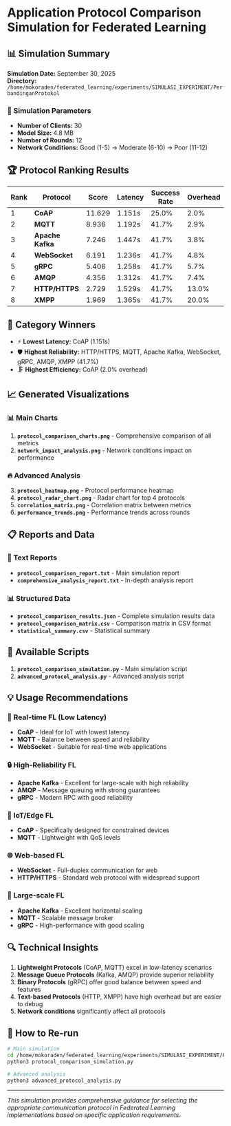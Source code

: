 # Application Protocol Comparison Simulation for Federated Learning

## 📊 Simulation Summary

**Simulation Date:** September 30, 2025  
**Directory:** `/home/mokoraden/federated_learning/experiments/SIMULASI_EXPERIMENT/PerbandinganProtokol`

### 🎯 Simulation Parameters
- **Number of Clients:** 30
- **Model Size:** 4.8 MB
- **Number of Rounds:** 12
- **Network Conditions:** Good (1-5) → Moderate (6-10) → Poor (11-12)

## 🏆 Protocol Ranking Results

| Rank | Protocol | Score | Latency | Success Rate | Overhead |
|------|----------|-------|---------|--------------|----------|
| 1 | **CoAP** | 11.629 | 1.151s | 25.0% | 2.0% |
| 2 | **MQTT** | 8.936 | 1.192s | 41.7% | 2.9% |
| 3 | **Apache Kafka** | 7.246 | 1.447s | 41.7% | 3.8% |
| 4 | **WebSocket** | 6.191 | 1.236s | 41.7% | 4.8% |
| 5 | **gRPC** | 5.406 | 1.258s | 41.7% | 5.7% |
| 6 | **AMQP** | 4.356 | 1.312s | 41.7% | 7.4% |
| 7 | **HTTP/HTTPS** | 2.729 | 1.529s | 41.7% | 13.0% |
| 8 | **XMPP** | 1.969 | 1.365s | 41.7% | 20.0% |

## 🎯 Category Winners

- ⚡ **Lowest Latency:** CoAP (1.151s)
- 🛡️ **Highest Reliability:** HTTP/HTTPS, MQTT, Apache Kafka, WebSocket, gRPC, AMQP, XMPP (41.7%)
- 🗜️ **Highest Efficiency:** CoAP (2.0% overhead)

## 📈 Generated Visualizations

### 📊 Main Charts
1. **`protocol_comparison_charts.png`** - Comprehensive comparison of all metrics
2. **`network_impact_analysis.png`** - Network conditions impact on performance

### 🔥 Advanced Analysis
3. **`protocol_heatmap.png`** - Protocol performance heatmap
4. **`protocol_radar_chart.png`** - Radar chart for top 4 protocols
5. **`correlation_matrix.png`** - Correlation matrix between metrics
6. **`performance_trends.png`** - Performance trends across rounds

## 📋 Reports and Data

### 📄 Text Reports
- **`protocol_comparison_report.txt`** - Main simulation report
- **`comprehensive_analysis_report.txt`** - In-depth analysis report

### 📊 Structured Data
- **`protocol_comparison_results.json`** - Complete simulation results data
- **`protocol_comparison_matrix.csv`** - Comparison matrix in CSV format
- **`statistical_summary.csv`** - Statistical summary

## 🔬 Available Scripts

1. **`protocol_comparison_simulation.py`** - Main simulation script
2. **`advanced_protocol_analysis.py`** - Advanced analysis script

## 💡 Usage Recommendations

### 🏃 Real-time FL (Low Latency)
- **CoAP** - Ideal for IoT with lowest latency
- **MQTT** - Balance between speed and reliability
- **WebSocket** - Suitable for real-time web applications

### 🔒 High-Reliability FL
- **Apache Kafka** - Excellent for large-scale with high reliability
- **AMQP** - Message queuing with strong guarantees
- **gRPC** - Modern RPC with good reliability

### 📱 IoT/Edge FL
- **CoAP** - Specifically designed for constrained devices
- **MQTT** - Lightweight with QoS levels

### 🌐 Web-based FL
- **WebSocket** - Full-duplex communication for web
- **HTTP/HTTPS** - Standard web protocol with widespread support

### 📡 Large-scale FL  
- **Apache Kafka** - Excellent horizontal scaling
- **MQTT** - Scalable message broker
- **gRPC** - High-performance with good scaling

## 🔍 Technical Insights

1. **Lightweight Protocols** (CoAP, MQTT) excel in low-latency scenarios
2. **Message Queue Protocols** (Kafka, AMQP) provide superior reliability
3. **Binary Protocols** (gRPC) offer good balance between speed and features
4. **Text-based Protocols** (HTTP, XMPP) have high overhead but are easier to debug
5. **Network conditions** significantly affect all protocols

## 🚀 How to Re-run

```bash
# Main simulation
cd /home/mokoraden/federated_learning/experiments/SIMULASI_EXPERIMENT/PerbandinganProtokol
python3 protocol_comparison_simulation.py

# Advanced analysis
python3 advanced_protocol_analysis.py
```

***
*This simulation provides comprehensive guidance for selecting the appropriate communication protocol in Federated Learning implementations based on specific application requirements.*
